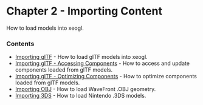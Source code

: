 # Chapter 2 - Importing Content

How to load models into xeogl.

### Contents

* [Importing glTF]() - How to load glTF models into xeogl.
* [Importing glTF - Accessing Components]() - How to access and update components loaded from glTF models.
* [Importing glTF - Optimizing Components]() - How to optimize components loaded from glTF models.
* [Importing OBJ]() - How to load WaveFront .OBJ geometry.
* [Importing 3DS]() - How to load Nintendo .3DS models.


